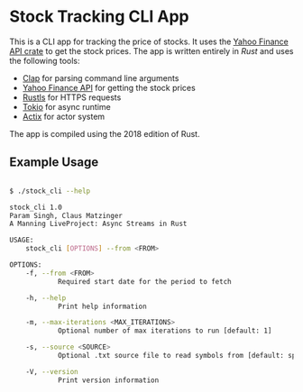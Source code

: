 # Stock Tracking CLI App

This is a CLI app for tracking the price of stocks. It uses the [Yahoo Finance API crate](https://docs.rs/yahoo_finance_api/latest/yahoo_finance_api/index.html) to get the stock prices. The app is written entirely in _Rust_ and uses the following tools:

- [Clap](https://docs.rs/clap/2.33.3/clap/) for parsing command line arguments
- [Yahoo Finance API](https://docs.rs/yahoo_finance_api/latest/yahoo_finance_api/index.html) for getting the stock prices
- [Rustls](https://docs.rs/rustls/0.19.1/rustls/) for HTTPS requests
- [Tokio](https://docs.rs/tokio/1.9.0/tokio/) for async runtime
- [Actix](https://actix.rs/) for actor system

The app is compiled using the 2018 edition of Rust.

## Example Usage

```bash

$ ./stock_cli --help

stock_cli 1.0
Param Singh, Claus Matzinger
A Manning LiveProject: Async Streams in Rust

USAGE:
    stock_cli [OPTIONS] --from <FROM>

OPTIONS:
    -f, --from <FROM>
            Required start date for the period to fetch

    -h, --help
            Print help information

    -m, --max-iterations <MAX_ITERATIONS>
            Optional number of max iterations to run [default: 1]

    -s, --source <SOURCE>
            Optional .txt source file to read symbols from [default: sp500.may.2020.txt]

    -V, --version
            Print version information

```
